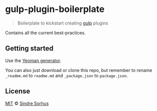 # gulp-plugin-boilerplate

> Boilerplate to kickstart creating [gulp](http://gulpjs.com) plugins

Contains all the current best-practices.


## Getting started

Use the [Yeoman generator](https://github.com/sindresorhus/generator-gulp-plugin-boilerplate).

You can also just download or clone this repo, but remember to rename `_readme.md` to `readme.md` and `_package.json` to `package.json`.


## License

[MIT](http://opensource.org/licenses/MIT) © [Sindre Sorhus](http://sindresorhus.com)
